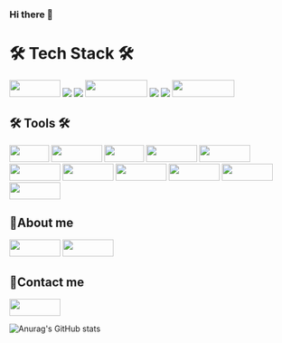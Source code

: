 ### Hi there 👋


<!--
**Eunah323/Eunah323** is a ✨ _special_ ✨ repository because its `README.md` (this file) appears on your GitHub profile.

Here are some ideas to get you started:

- 🔭 I’m currently working on ...
- 🌱 I’m currently learning ...
- 👯 I’m looking to collaborate on ...
- 🤔 I’m looking for help with ...
- 💬 Ask me about ...
- 📫 How to reach me: ...
- 😄 Pronouns: ...
- ⚡ Fun fact: ...
-->
# 🛠 Tech Stack 🛠
<p>
 <img src= "https://img.shields.io/badge/java-%23ED8B00.svg?style=for-the-badge&logo=java&logoColor=white" width="90" height="30"/>
<!-- <img src= "https://img.shields.io/badge/spring-%236DB33F.svg?style=for-the-badge&logo=spring&logoColor=white" width="100" height="30"/> -->
 <img src="https://img.shields.io/badge/Springboot-6DB33F?style=for-the-badge&logo=Springboot&logoColor=white">
 <img src="https://img.shields.io/badge/gradle-02303A?style=for-the-badge&logo=gradle&logoColor=white">
<img src="https://img.shields.io/badge/javascript-F7DF1E?style=for-the-badge&logo=javascript&logoColor=black" width="110" height="30"/> 
  <img src="https://img.shields.io/badge/python-3670A0?style=for-the-badge&logo=python&logoColor=FF9E0F">
  <img src="https://img.shields.io/badge/html5-E34F26?style=for-the-badge&logo=html5&logoColor=white">

<img src= "https://img.shields.io/badge/IntelliJIDEA-000000.svg?style=for-the-badge&logo=intellij-idea&logoColor=white" width="110" height="30"/>

## 🛠 Tools 🛠
  <p>
  <img src= "https://img.shields.io/badge/AWS-%23FF9900.svg?style=for-the-badge&logo=amazon-aws&logoColor=white" width="70" height="30"/>
<img src= "https://img.shields.io/badge/Slack-4A154B?style=for-the-badge&logo=slack&logoColor=white" width="90" height="30"/>
<img src= "https://img.shields.io/badge/git-%23F05033.svg?style=for-the-badge&logo=git&logoColor=white" width="70" height="30"/>
<img src= "https://img.shields.io/badge/github-%23121011.svg?style=for-the-badge&logo=github&logoColor=white" width="90" height="30"/>
<img src= "https://img.shields.io/badge/mysql-%2300f.svg?style=for-the-badge&logo=mysql&logoColor=white" width="90" height="30"/>
<img src= "https://img.shields.io/badge/JWT-black?style=for-the-badge&logo=JSON%20web%20tokens" width="90" height="30"/>
<img src= "https://img.shields.io/badge/Thymeleaf-%23005C0F.svg?style=for-the-badge&logo=Thymeleaf&logoColor=white" width="90" height="30"/>
<img src= "https://img.shields.io/badge/Ubuntu-E95420?style=for-the-badge&logo=ubuntu&logoColor=white" width="90" height="30"/>
<img src= "https://img.shields.io/badge/Notion-%23000000.svg?style=for-the-badge&logo=notion&logoColor=white" width="90" height="30"/>
<img src= "https://img.shields.io/badge/Postman-FF6C37?style=for-the-badge&logo=postman&logoColor=white" width="90" height="30"/>
<img src= "https://img.shields.io/badge/nginx-%23009639.svg?style=for-the-badge&logo=nginx&logoColor=white" width="90" height="30"/>

## 💖About me
<p>
<img src= "https://img.shields.io/badge/mac%20os-000000?style=for-the-badge&logo=macos&logoColor=F0F0F0" width="90" height="30"/>
<img src= "https://img.shields.io/badge/Apple-%23000000.svg?style=for-the-badge&logo=apple&logoColor=white" width="90" height="30"/>

## 💖Contact me
<p>
<a href="mailto:"unapretty@gmail.com" target="_blank"><img src= "https://img.shields.io/badge/Gmail-D14836?style=for-the-badge&logo=gmail&logoColor=white" width="90" height="30"/></a>



![Anurag's GitHub stats](https://github-readme-stats.vercel.app/api?username=Eunah323&show_icons=true&theme=cobalt)
